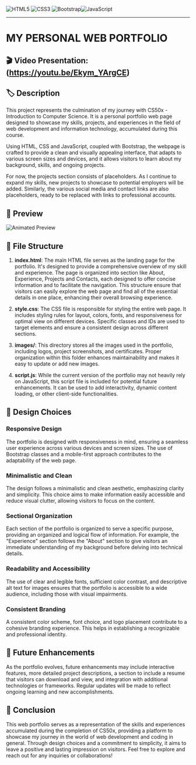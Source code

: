 ![HTML5](https://img.shields.io/badge/html5-%23E34F26.svg?style=for-the-badge&logo=html5&logoColor=white) ![CSS3](https://img.shields.io/badge/css3-%231572B6.svg?style=for-the-badge&logo=css3&logoColor=white) ![Bootstrap](https://img.shields.io/badge/bootstrap-%238511FA.svg?style=for-the-badge&logo=bootstrap&logoColor=white)![JavaScript](https://img.shields.io/badge/javascript-%23323330.svg?style=for-the-badge&logo=javascript&logoColor=%23F7DF1E) 

---

# MY PERSONAL WEB PORTFOLIO
## :clapper: Video Presentation:  (https://youtu.be/Ekym_YArgCE)


## :label: **Description**
This project represents the culmination of my journey with CS50x - Introduction to Computer Science. 
It is a personal portfolio web page designed to showcase my skills, projects, and experiences in the field of web development and information technology, accumulated during this course. 

Using HTML, CSS and JavaScript, coupled with Bootstrap, the webpage is crafted to provide a clean and visually appealing interface, that adapts to various screen sizes and devices, and it allows visitors to learn about my background, skills, and ongoing projects.

For now, the projects section consists of placeholders. As I continue to expand my skills, new projects to showcase to potential employers will be added. Similarly, the various social media and contact links are also placeholders, ready to be replaced with links to professional accounts.

## 👀 Preview

![Animated Preview](images/webpagepresentation.gif)

## 📁 File Structure

1. **index.html**: The main HTML file serves as the landing page for the portfolio. It's designed to provide a comprehensive overview of my skill and experience. The page is organized into section like About, Experience, Projects and Contacts, each designed to offer concise information and to facilitate the navigation. This structure ensure that visitors can easily explore the web page and find all of the essential details in one place, enhancing their overall browsing experience.

2. **style.css**: The CSS file is responsible for styling the entire web page. It includes styling rules for layout, colors, fonts, and responsiveness for optimal view on different devices. Specific classes and IDs are used to target elements and ensure a consistent design across different sections.

3. **images/**: This directory stores all the images used in the portfolio, including logos, project screenshots, and certificates. Proper organization within this folder enhances maintainability and makes it easy to update or add new images.

4. **script.js**: While the current version of the portfolio may not heavily rely on JavaScript, this script file is included for potential future enhancements. It can be used to add interactivity, dynamic content loading, or other client-side functionalities.

## 🎨 Design Choices

### Responsive Design

The portfolio is designed with responsiveness in mind, ensuring a seamless user experience across various devices and screen sizes. The use of Bootstrap classes and a mobile-first approach contributes to the adaptability of the web page.

### Minimalistic and Clean

The design follows a minimalistic and clean aesthetic, emphasizing clarity and simplicity. This choice aims to make information easily accessible and reduce visual clutter, allowing visitors to focus on the content.

### Sectional Organization

Each section of the portfolio is organized to serve a specific purpose, providing an organized and logical flow of information. For example, the "Experience" section follows the "About" section to give visitors an immediate understanding of my background before delving into technical details.

### Readability and Accessibility

The use of clear and legible fonts, sufficient color contrast, and descriptive alt text for images ensures that the portfolio is accessible to a wide audience, including those with visual impairments.

### Consistent Branding

A consistent color scheme, font choice, and logo placement contribute to a cohesive branding experience. This helps in establishing a recognizable and professional identity.

## 🔮 Future Enhancements

As the portfolio evolves, future enhancements may include interactive features, more detailed project descriptions, a section to include a resume that visitors can download and view, and integration with additional technologies or frameworks. Regular updates will be made to reflect ongoing learning and new accomplishments.

## 🚀 Conclusion

This web portfolio serves as a representation of the skills and experiences accumulated during the completion of CS50x, providing a platform to showcase my journey in the world of web development and coding in general. Through design choices and a commitment to simplicity, it aims to leave a positive and lasting impression on visitors. Feel free to explore and reach out for any inquiries or collaborations!
